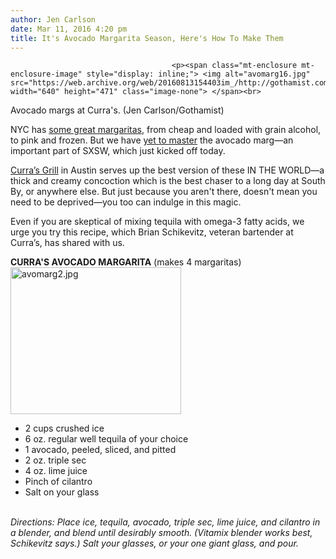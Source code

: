 ```yaml
---
author: Jen Carlson
date: Mar 11, 2016 4:20 pm
title: It's Avocado Margarita Season, Here's How To Make Them
---
```


	
										<p><span class="mt-enclosure mt-enclosure-image" style="display: inline;"> <img alt="avomarg16.jpg" src="https://web.archive.org/web/20160813154403im_/http://gothamist.com/attachments/arts_jen/avomarg16.jpg" width="640" height="471" class="image-none"> </span><br>
<span class="photo_caption">Avocado margs at Curra&apos;s. (Jen Carlson/Gothamist)</span></p>

<p>NYC has <a href="https://web.archive.org/web/20160813154403/http://gothamist.com/2012/02/22/happy_margarita_day_our_staff_picks.php">some great margaritas</a>, from cheap and loaded with grain alcohol, to pink and frozen. But we have <a href="https://web.archive.org/web/20160813154403/http://gothamist.com/2011/03/11/how_to_do_sxsw_in_nyc.php#photo-2">yet to master</a> the avocado marg&#x2014;an important part of SXSW, which just kicked off today.</p>

<p><a href="https://web.archive.org/web/20160813154403/https://www.currasgrill.com/">Curra&#x2019;s Grill</a> in Austin serves up the best version of these IN THE WORLD&#x2014;a thick and creamy concoction which is the best chaser to a long day at South By, or anywhere else. But just because you aren&apos;t there, doesn&apos;t mean you need to be deprived&#x2014;you too can indulge in this magic.</p>

<p>Even if you are skeptical of mixing tequila with omega-3 fatty acids, we urge you try this recipe, which Brian Schikevitz, veteran bartender at Curra&#x2019;s, has shared with us.</p>

<p><strong>CURRA&apos;S AVOCADO MARGARITA</strong> (makes 4 margaritas)<br>
<span class="mt-enclosure mt-enclosure-image" style="display: inline;"> <img alt="avomarg2.jpg" src="https://web.archive.org/web/20160813154403im_/http://gothamist.com/attachments/arts_jen/avomarg2.jpg" width="273" height="235" class="image-right"> </span></p><ul><li>2 cups crushed ice<br>
</li><li>6 oz. regular well tequila of your choice<br>
</li><li>1 avocado, peeled, sliced, and pitted<br>
</li><li>2 oz. triple sec<br>
</li><li>4 oz. lime juice<br>
</li><li>Pinch of cilantro<br>
</li><li>Salt on your glass</li></ul><br>
<em>Directions: Place ice, tequila, avocado, triple sec, lime juice, and cilantro in a blender, and blend until desirably smooth. (Vitamix blender works best, Schikevitz says.) Salt your glasses, or your one giant glass, and pour.</em><p></p>					
										
									
				